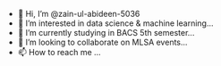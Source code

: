 - 👋 Hi, I’m @zain-ul-abideen-5036
- 👀 I’m interested in data science & machine learning...
- 🌱 I’m currently studying in BACS 5th semester...
- 💞️ I’m looking to collaborate on MLSA events...
- 📫 How to reach me ...

<!---
zain-ul-abideen-5036/zain-ul-abideen-5036 is a ✨ special ✨ repository because its `README.md` (this file) appears on your GitHub profile.
You can click the Preview link to take a look at your changes.
--->
